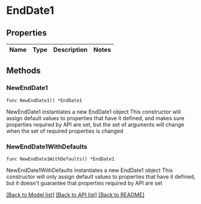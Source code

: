 # EndDate1

## Properties

Name | Type | Description | Notes
------------ | ------------- | ------------- | -------------

## Methods

### NewEndDate1

`func NewEndDate1() *EndDate1`

NewEndDate1 instantiates a new EndDate1 object
This constructor will assign default values to properties that have it defined,
and makes sure properties required by API are set, but the set of arguments
will change when the set of required properties is changed

### NewEndDate1WithDefaults

`func NewEndDate1WithDefaults() *EndDate1`

NewEndDate1WithDefaults instantiates a new EndDate1 object
This constructor will only assign default values to properties that have it defined,
but it doesn't guarantee that properties required by API are set


[[Back to Model list]](../README.md#documentation-for-models) [[Back to API list]](../README.md#documentation-for-api-endpoints) [[Back to README]](../README.md)


